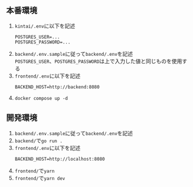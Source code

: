 ## 本番環境
1. `kintai/.env`に以下を記述
   ```
   POSTGRES_USER=...
   POSTGRES_PASSWORD=...
   ```
2. `backend/.env.sample`に従って`backend/.env`を記述  
  `POSTGRES_USER`、`POSTGRES_PASSWORD`は上で入力した値と同じものを使用する
1. `frontend/.env`に以下を記述
   ```
   BACKEND_HOST=http://backend:8080
   ```
2. `docker compose up -d`

## 開発環境
1. `backend/.env.sample`に従って`backend/.env`を記述
2. `backend/`で`go run .`
3. `frontend/.env`に以下を記述
   ```
   BACKEND_HOST=http://localhost:8080
   ```
4. `frontend/`で`yarn`
5. `frontend/`で`yarn dev`
